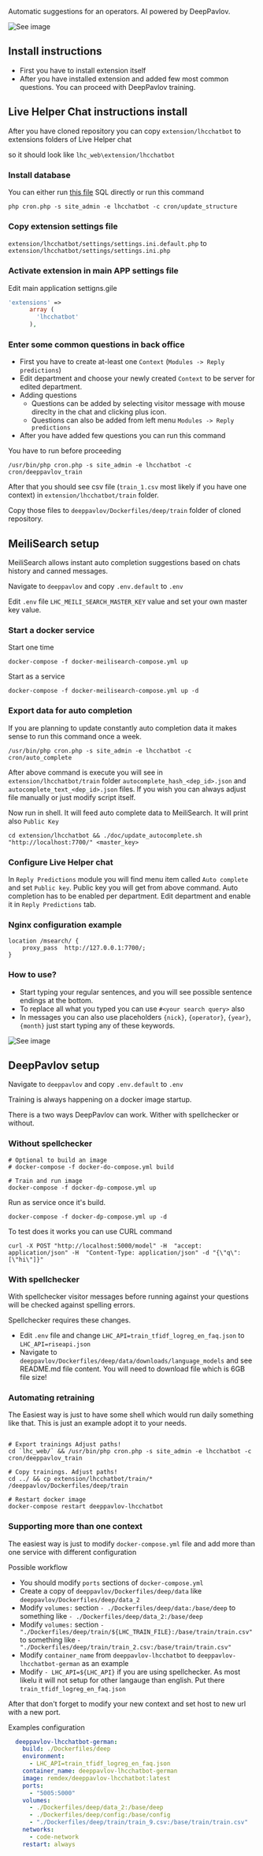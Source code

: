 Automatic suggestions for an operators. AI powered by DeepPavlov.

![See image](https://github.com/LiveHelperChat/lhc-chatbot/blob/master/extension/lhcchatbot/doc/quick-response.png?raw=true)

## Install instructions

* First you have to install extension itself
* After you have installed extension and added few most common questions. You can proceed with DeepPavlov training.

## Live Helper Chat instructions install

After you have cloned repository you can copy `extension/lhcchatbot` to extensions folders of Live Helper chat

so it should look like `lhc_web\extension/lhcchatbot`

### Install database

You can either run [this file](https://github.com/LiveHelperChat/lhc-chatbot/blob/master/extension/lhcchatbot/doc/install.sql) SQL directly or run this command

```shell
php cron.php -s site_admin -e lhcchatbot -c cron/update_structure
```

### Copy extension settings file

`extension/lhcchatbot/settings/settings.ini.default.php` to `extension/lhcchatbot/settings/settings.ini.php`

### Activate extension in main APP settings file

Edit main application settigns.gile

```php
'extensions' => 
      array (
        'lhcchatbot'
      ),
```

### Enter some common questions in back office

* First you have to create at-least one `Context` (`Modules -> Reply predictions`)
* Edit department and choose your newly created `Context` to be server for edited department.
* Adding questions
    * Questions can be added by selecting visitor message with mouse direclty in the chat and clicking plus icon.
    * Questions can also be added from left menu `Modules -> Reply predictions`
* After you have added few questions you can run this command

You have to run before proceeding

```shell
/usr/bin/php cron.php -s site_admin -e lhcchatbot -c cron/deeppavlov_train
```

After that you should see csv file (`train_1.csv` most likely if you have one context) in `extension/lhcchatbot/train` folder.

Copy those files to `deeppavlov/Dockerfiles/deep/train` folder of cloned repository.

## MeiliSearch setup

MeiliSearch allows instant auto completion suggestions based on chats history and canned messages.

Navigate to `deeppavlov` and copy `.env.default` to `.env`

Edit `.env` file `LHC_MEILI_SEARCH_MASTER_KEY` value and set your own master key value.

### Start a docker service

Start one time

```shell
docker-compose -f docker-meilisearch-compose.yml up
```

Start as a service

```shell
docker-compose -f docker-meilisearch-compose.yml up -d
```

### Export data for auto completion

If you are planning to update constantly auto completion data it makes sense to run this command once a week.

```shell
/usr/bin/php cron.php -s site_admin -e lhcchatbot -c cron/auto_complete
```

After above command is execute you will see in `extension/lhcchatbot/train` folder `autocomplete_hash_<dep_id>.json` and `autocomplete_text_<dep_id>.json` files. If you wish you can always adjust file manually or just modify script itself.

Now run in shell. It will feed auto complete data to MeiliSearch. It will print also `Public Key`

```shell
cd extension/lhcchatbot && ./doc/update_autocomplete.sh "http://localhost:7700/" <master_key>
```

### Configure Live Helper chat

In `Reply Predictions` module you will find menu item called `Auto complete` and set `Public key`. Public key you will get from above command. Auto completion has to be enabled per department. Edit department and enable it in `Reply Predictions` tab.

### Nginx configuration example

```apacheconf
location /msearch/ {
    proxy_pass  http://127.0.0.1:7700/;
}
```

### How to use?

* Start typing your regular sentences, and you will see possible sentence endings at the bottom.
* To replace all what you typed you can use `#<your search query>` also
* In messages you can also use placeholders `{nick}`, `{operator}`, `{year}`, `{month}` just start typing any of these keywords.
  
![See image](https://github.com/LiveHelperChat/lhc-chatbot/blob/master/extension/lhcchatbot/doc/auto-complete.png?raw=true)

## DeepPavlov setup

Navigate to `deeppavlov` and copy `.env.default` to `.env`

Training is always happening on a docker image startup.

There is a two ways DeepPavlov can work. Wither with spellchecker or without.

### Without spellchecker

```shell
# Optional to build an image
# docker-compose -f docker-do-compose.yml build

# Train and run image
docker-compose -f docker-dp-compose.yml up
```

Run as service once it's build.

```shell
docker-compose -f docker-dp-compose.yml up -d
```

To test does it works you can use CURL command

```shell
curl -X POST "http://localhost:5000/model" -H  "accept: application/json" -H  "Content-Type: application/json" -d "{\"q\":[\"hi\"]}"
```

### With spellchecker

With spellchecker visitor messages before running against your questions will be checked against spelling errors.

Spellchecker requires these changes.

* Edit `.env` file and change `LHC_API=train_tfidf_logreg_en_faq.json` to `LHC_API=riseapi.json`
* Navigate to `deeppavlov/Dockerfiles/deep/data/downloads/language_models` and see README.md file content. You will need to download file which is 6GB file size!

### Automating retraining

The Easiest way is just to have some shell which would run daily something like that. This is just an example adopt it to your needs.

```shell

# Export trainings Adjust paths!
cd `lhc_web/` && /usr/bin/php cron.php -s site_admin -e lhcchatbot -c cron/deeppavlov_train

# Copy trainings. Adjust paths!
cd ../ && cp extension/lhcchatbot/train/* /deeppavlov/Dockerfiles/deep/train

# Restart docker image
docker-compose restart deeppavlov-lhcchatbot 
```

### Supporting more than one context

The easiest way is just to modify `docker-compose.yml` file and add more than one service with different configuration

Possible workflow

* You should modify `ports` sections of `docker-compose.yml`
* Create a copy of `deeppavlov/Dockerfiles/deep/data` like `deeppavlov/Dockerfiles/deep/data_2`
* Modify `volumes:` section `- ./Dockerfiles/deep/data:/base/deep` to something like `- ./Dockerfiles/deep/data_2:/base/deep`
* Modify `volumes:` section `- "./Dockerfiles/deep/train/${LHC_TRAIN_FILE}:/base/train/train.csv"` to something like `- "./Dockerfiles/deep/train/train_2.csv:/base/train/train.csv"`
* Modify `container_name` from `deeppavlov-lhcchatbot` to `deeppavlov-lhcchatbot-german` as an example
* Modify `- LHC_API=${LHC_API}` if you are using spellchecker. As most likelu it will not setup for other langauge than english. Put there `train_tfidf_logreg_en_faq.json`

After that don't forget to modify your new context and set host to new url with a new port.

Examples configuration

```yaml
  deeppavlov-lhcchatbot-german:
    build: ./Dockerfiles/deep
    environment:
      - LHC_API=train_tfidf_logreg_en_faq.json
    container_name: deeppavlov-lhcchatbot-german
    image: remdex/deeppavlov-lhcchatbot:latest
    ports:
      - "5005:5000"
    volumes:
      - ./Dockerfiles/deep/data_2:/base/deep
      - ./Dockerfiles/deep/config:/base/config
      - "./Dockerfiles/deep/train/train_9.csv:/base/train/train.csv"
    networks:
      - code-network
    restart: always
```
